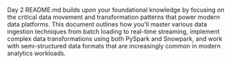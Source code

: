 Day 2 README.md builds upon your foundational knowledge by focusing on the critical data movement and transformation patterns that power modern data platforms. This document outlines how you'll master various data ingestion techniques from batch loading to real-time streaming, implement complex data transformations using both PySpark and Snowpark, and work with semi-structured data formats that are increasingly common in modern analytics workloads.